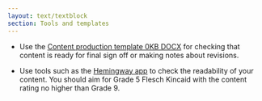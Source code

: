 ```yaml
---
layout: text/textblock
section: Tools and templates
---
```


- Use the [Content production template 0KB DOCX](/sitemap) for checking that content is ready for final sign off or making notes about revisions.

- Use tools such as the [Hemingway app](http://www.hemingwayapp.com/) to check the readability of your content. You should aim for Grade 5 Flesch Kincaid with the content rating no higher than Grade 9.
